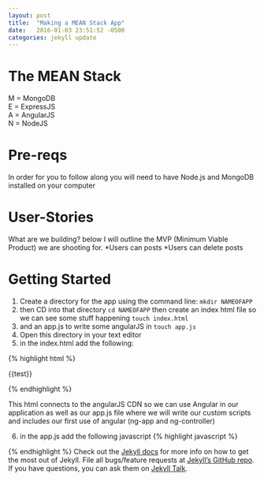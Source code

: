 ```yaml
---
layout: post
title:  "Making a MEAN Stack App"
date:   2016-01-03 23:51:52 -0500
categories: jekyll update
---
```

The MEAN Stack
==============
M = MongoDB  
E = ExpressJS  
A = AngularJS  
N = NodeJS  

Pre-reqs
========
In order for you to follow along you will need to have Node.js and MongoDB installed on your computer

User-Stories
============
What are we building? below I will outline the MVP (Minimum Viable Product) we are shooting for.
*Users can posts
*Users can delete posts

Getting Started
===============
1. Create a directory for the app using the command line: `mkdir NAMEOFAPP`
2. then CD into that directory `cd NAMEOFAPP`
then create an index html file so we can see some stuff happening `touch index.html`
3. and an app.js to write some angularJS in `touch app.js`
4. Open this directory in your text editor
5. in the index.html add the following:

{% highlight html %}
<html>
  <head>
    <title>My Angular App!</title>
    <script src="http://ajax.googleapis.com/ajax/libs/angularjs/1.3.10/angular.min.js"></script>
    <script src="app.js"></script>
  </head>
  <body ng-app="flapperNews" ng-controller="MainCtrl">
    <div>
      {{test}}
    </div>
  </body>
</html>

{% endhighlight %}

This html connects to the angularJS CDN so we can use Angular in our application as well as our app.js file where we will write our custom scripts and includes our first use of angular (ng-app and ng-controller)

6. in the app.js add the following javascript
{% highlight javascript %}

{% endhighlight %}
Check out the [Jekyll docs][jekyll-docs] for more info on how to get the most out of Jekyll. File all bugs/feature requests at [Jekyll’s GitHub repo][jekyll-gh]. If you have questions, you can ask them on [Jekyll Talk][jekyll-talk].

[jekyll-docs]: http://jekyllrb.com/docs/home
[jekyll-gh]:   https://github.com/jekyll/jekyll
[jekyll-talk]: https://talk.jekyllrb.com/
